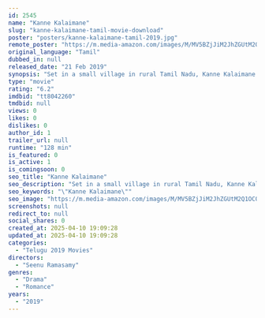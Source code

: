 ```yaml
---
id: 2545
name: "Kanne Kalaimane"
slug: "kanne-kalaimane-tamil-movie-download"
poster: "posters/kanne-kalaimane-tamil-2019.jpg"
remote_poster: "https://m.media-amazon.com/images/M/MV5BZjJiM2JhZGUtM2Q1OC00NmIyLWI5YzMtNTFmZTc2MDI0MjIxXkEyXkFqcGdeQXVyMTEzNzg0Mjkx._V1_SX300.jpg"
original_language: "Tamil"
dubbed_in: null
released_date: "21 Feb 2019"
synopsis: "Set in a small village in rural Tamil Nadu, Kanne Kalaimane follows the life and times of a rich farmer named Kamala Kannan, and chronicles the changes in this world following the arrival of Bharathi, a newly appointed bank manage..."
type: "movie"
rating: "6.2"
imdbid: "tt8042260"
tmdbid: null
views: 0
likes: 0
dislikes: 0
author_id: 1
trailer_url: null
runtime: "128 min"
is_featured: 0
is_active: 1
is_comingsoon: 0
seo_title: "Kanne Kalaimane"
seo_description: "Set in a small village in rural Tamil Nadu, Kanne Kalaimane follows the life and times of a rich farmer named Kamala Kannan, and chronicles the changes in this world following the arrival of Bharathi, a newly appointed bank manage..."
seo_keywords: "\"Kanne Kalaimane\""
seo_image: "https://m.media-amazon.com/images/M/MV5BZjJiM2JhZGUtM2Q1OC00NmIyLWI5YzMtNTFmZTc2MDI0MjIxXkEyXkFqcGdeQXVyMTEzNzg0Mjkx._V1_SX300.jpg"
screenshots: null
redirect_to: null
social_shares: 0
created_at: 2025-04-10 19:09:28
updated_at: 2025-04-10 19:09:28
categories:
  - "Telugu 2019 Movies"
directors:
  - "Seenu Ramasamy"
genres:
  - "Drama"
  - "Romance"
years:
  - "2019"
---
```

